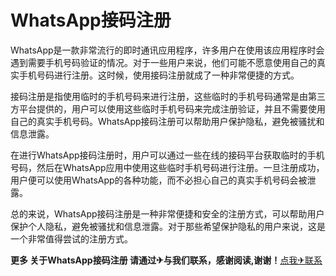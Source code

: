 # WhatsApp接码注册

WhatsApp是一款非常流行的即时通讯应用程序，许多用户在使用该应用程序时会遇到需要手机号码验证的情况。对于一些用户来说，他们可能不愿意使用自己的真实手机号码进行注册。这时候，使用接码注册就成了一种非常便捷的方式。

接码注册是指使用临时的手机号码来进行注册，这些临时的手机号码通常是由第三方平台提供的，用户可以使用这些临时手机号码来完成注册验证，并且不需要使用自己的真实手机号码。WhatsApp接码注册可以帮助用户保护隐私，避免被骚扰和信息泄露。

在进行WhatsApp接码注册时，用户可以通过一些在线的接码平台获取临时的手机号码，然后在WhatsApp应用中使用这些临时手机号码进行注册。一旦注册成功，用户便可以使用WhatsApp的各种功能，而不必担心自己的真实手机号码会被泄露。

总的来说，WhatsApp接码注册是一种非常便捷和安全的注册方式，可以帮助用户保护个人隐私，避免被骚扰和信息泄露。对于那些希望保护隐私的用户来说，这是一个非常值得尝试的注册方式。

**更多 关于WhatsApp接码注册 请通过✈与我们联系，感谢阅读,谢谢！**[点我✈联系](https://www.k02.cc)
